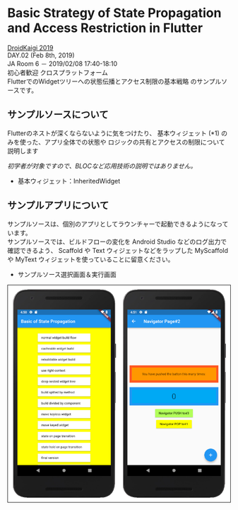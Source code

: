 # Basic Strategy of State Propagation and Access Restriction in Flutter

[DroidKaigi 2019](https://droidkaigi.jp/2019/timetable/70887)  
DAY.02 (Feb 8th, 2019)  
JA Room 6 － 2019/02/08 17:40-18:10  
初心者歓迎 クロスプラットフォーム  
FlutterでのWidgetツリーへの状態伝播とアクセス制限の基本戦略 のサンプルソースです。


## サンプルソースについて

Flutterのネストが深くならないように気をつけたり、
基本ウィジェット (*1) のみを使った、アプリ全体での状態や
ロジックの共有とアクセスの制限について説明します

_初学者が対象ですので、BLOCなど応用技術の説明ではありません。_
- 基本ウィジェット：InheritedWidget

## サンプルアプリについて

サンプルソースは、個別のアプリとしてラウンチャーで起動できるようになっています。  
サンプルソースでは、ビルドフローの変化を Android Studio などのログ出力で確認できるよう、
Scaffold や Text ウィジェットなどをラップした MyScaffold や MyText ウィジェットを使っていることに留意ください。

- サンプルソース選択画面＆実行画面  
<img src="doc/sample_app_image.png" width="600px" border="1" />

